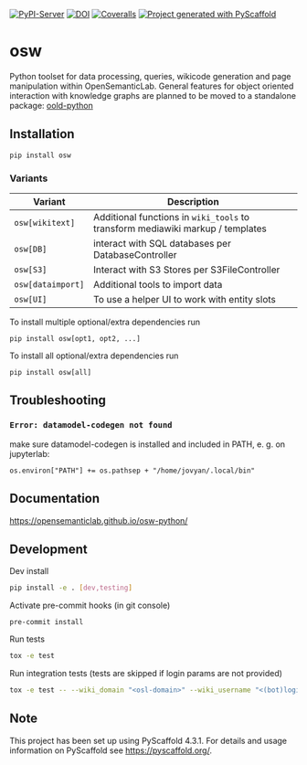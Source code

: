 [![PyPI-Server](https://img.shields.io/pypi/v/osw.svg)](https://pypi.org/project/osw/)
[![DOI](https://zenodo.org/badge/458130867.svg)](https://zenodo.org/badge/latestdoi/458130867)
[![Coveralls](https://img.shields.io/coveralls/github/OpenSemanticLab/osw-python/main.svg)](https://coveralls.io/r/<USER>/osw)
[![Project generated with PyScaffold](https://img.shields.io/badge/-PyScaffold-005CA0?logo=pyscaffold)](https://pyscaffold.org/)

# osw

Python toolset for data processing, queries, wikicode generation and page manipulation within OpenSemanticLab.
General features for object oriented interaction with knowledge graphs are planned to be moved to a standalone package: [oold-python](https://github.com/OpenSemanticWorld/oold-python)

## Installation
```
pip install osw
```

### Variants
| Variant | Description |
| -- | -- |
`osw[wikitext]` | Additional functions in `wiki_tools` to transform mediawiki markup / templates
`osw[DB]` | interact with SQL databases per DatabaseController
`osw[S3]` | Interact with S3 Stores per S3FileController
`osw[dataimport]` | Additional tools to import data
`osw[UI]` | To use a helper UI to work with entity slots

To install multiple optional/extra dependencies run
```
pip install osw[opt1, opt2, ...]
```

To install all optional/extra dependencies run
```
pip install osw[all]
```


## Troubleshooting

### `Error: datamodel-codegen not found`
make sure datamodel-codegen is installed and included in PATH, e. g. on jupyterlab:
```
os.environ["PATH"] += os.pathsep + "/home/jovyan/.local/bin"
```

## Documentation

https://opensemanticlab.github.io/osw-python/


## Development

Dev install
```bash
pip install -e . [dev,testing]
```

Activate pre-commit hooks (in git console)
```
pre-commit install
```

Run tests
```bash
tox -e test
```

Run integration tests (tests are skipped if login params are not provided)
```bash
tox -e test -- --wiki_domain "<osl-domain>" --wiki_username "<(bot)login>" --wiki_password "<password>" --db_username "<username>" --db_password "<password>"
```

<!-- pyscaffold-notes -->

## Note

This project has been set up using PyScaffold 4.3.1. For details and usage
information on PyScaffold see https://pyscaffold.org/.
